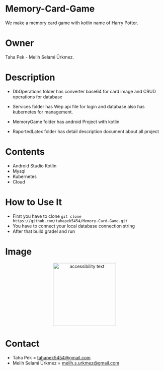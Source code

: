# Memory-Card-Game
We make a memory card game with kotlin name of Harry Potter.

# Owner
Taha Pek - Melih Selami Ürkmez.

# Description
  * DbOperations folder has converter base64 for card image and CRUD operations for database
  
  * Services folder has Wep api file for login and database also has kubernetes for management.
  
  * MemoryGame folder has android Project with kotlin
  
  * RaportedLatex folder has detail description document about all project
  
  
# Contents
  * Android Studio Kotlin
  * Mysql
  * Kubernetes
  * Cloud


# How to Use It
  * First you have to clone `git clone https://github.com/tahapek5454/Memory-Card-Game.git`
  * You have to connect your local database connection string
  * After that build gradel and run
 
# Image

<p align="center">
  <img src="https://github.com/tahapek5454/Memory-Card-Game/blob/main/Images/phoneImage/game.png" width="200" alt="accessibility text">
</p>

 
# Contact
  * Taha Pek = tahapek5454@gmail.com
  * Melih Selami Ürkmez = melih.s.urkmez@gmail.com
